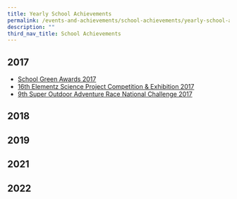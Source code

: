 ```yaml
---
title: Yearly School Achievements
permalink: /events-and-achievements/school-achievements/yearly-school-achievements/
description: ""
third_nav_title: School Achievements
---
```

## 2017
* [School Green Awards 2017](/2017/school-green-awards-2017/)
* [16th Elementz Science Project Competition & Exhibition 2017](/2017/16th-elementz-science-project/)
* [9th Super Outdoor Adventure Race National Challenge 2017](/2017/9th-super-outdoor-adventure-race/)

## 2018


## 2019


## 2021


## 2022